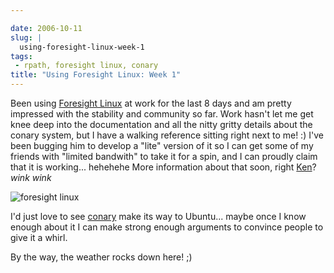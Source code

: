```yaml
---

date: 2006-10-11
slug: |
  using-foresight-linux-week-1
tags:
 - rpath, foresight linux, conary
title: "Using Foresight Linux: Week 1"
---
```


Been using [Foresight Linux](http://foresightlinux.com/) at work for the
last 8 days and am pretty impressed with the stability and community so
far. Work hasn't let me get knee deep into the documentation and all the
nitty gritty details about the conary system, but I have a walking
reference sitting right next to me! :) I've been bugging him to develop
a "lite" version of it so I can get some of my friends with "limited
bandwith" to take it for a spin, and I can proudly claim that it is
working... hehehehe More information about that soon, right
[Ken](http://ken.vandine.org/)? *wink* *wink*

![foresight linux](http://static.flickr.com/80/267188998_a4af8d0203.jpg)

I'd just love to see [conary](http://wiki.rpath.com/wiki/Conary) make
its way to Ubuntu... maybe once I know enough about it I can make strong
enough arguments to convince people to give it a whirl.

By the way, the weather rocks down here! ;)
